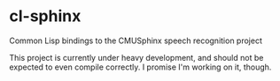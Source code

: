 cl-sphinx
=========

Common Lisp bindings to the CMUSphinx speech recognition project

This project is currently under heavy development, and should not be expected to even compile correctly.  I promise I'm working on it, though.
